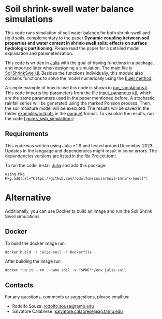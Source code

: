 # Soil shrink-swell water balance simulations

This code runs simulation of soil water balance for both shrink-swell and rigid soils, complementary to the paper
**Dynamic coupling between soil properties and water content in shrink-swell soils: effects on surface hydrologic partitioning**.
Please read the paper for a detailed model explanation and parameterization.

This code is written in [Julia](https://julialang.org/) with the goal of having functions in a package, and imported later when designing a simulation.
The main file is [SoilShrinkSwell.jl](src/SoilShrinkSwell.jl).
Besides the functions individually, this module also contains functions to solve the model numerically using the [Euler method](https://en.wikipedia.org/wiki/Euler_method).

A simple example of how to use this code is shown in [run_simulations.jl](examples/run_simlation_swb.jl). This code imports the parameters from the file [input_parameters.jl](examples/input_parameters.jl), which are the same parameters used in the paper mentioned before. A stochastic rainfall series will be generated using the marked Poisson process. Then, the soil moisture model will be executed. The results will be saved in the folder [examples/outputs](examples/outputs) in the [parquet](https://en.wikipedia.org/wiki/Apache_Parquet) format. To visualize the results, run the code [figures_swb_simulation.jl](examples/figures_swb_simulation.jl).

## Requirements

This code was written using Julia v.1.9 and tested around December 2023. Updates in the language and dependencies might result in some errors.
The dependencies versions are listed in the file [Project.toml](Project.toml).

To run the code, install [Julia](https://julialang.org/downloads/) and add this package.

```{julia}
using Pkg
Pkg.add(url="https://github.com/rodolfomssouza/Soil-Shrink-Swell")
```

# Alternative

Additionally, you can use Docker to build an image and run the Soil Shrink Swell simulations

## Docker

To build the docker image run:

```bash
docker build -t julia-soil -f Dockerfile .
```

After building the image run:

```
docker run it --rm --name soil -v "$PWD":/env julia-soil
```

## Contacts

For any questions, comments or suggestions, please email us:

- Rodolfo Souza: rodolfo.souza@tamu.edu
- Salvatore Calabrese: salvatore.calabrese@ag.tamu.edu

